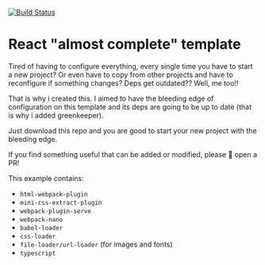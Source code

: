 [![Build Status](https://travis-ci.org/PlayMa256/react-initial-bootstrap.svg?branch=master)](https://travis-ci.org/PlayMa256/react-initial-bootstrap)
# React "almost complete" template

Tired of having to configure everything, every single time you have to start a new project? Or even have to copy from other projects and have to reconfigure if something changes? Deps get outdated?? Well, me too!!

That is why i created this. I aimed to have the bleeding edge of configuration on this template and its deps are going to be up to date (that is why i added greenkeeper).

Just download this repo and you are good to start your new project with the bleeding edge. 

If you find something useful that can be added or modified, please :pray: open a PR!

This example contains: 
* `html-webpack-plugin`
* `mini-css-extract-plugin`
* `webpack-plugin-serve`
* `webpack-nano`
* `babel-loader`
* `css-loader`
* `file-loader/url-loader` (for images and fonts)
* `typescript`
